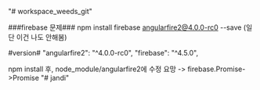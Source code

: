 "# workspace_weeds_git" 

###firebase 문제###
npm install firebase angularfire2@4.0.0-rc0 --save (일단 이건 나도 안해봄)

#version#
"angularfire2": "^4.0.0-rc0",
"firebase": "^4.5.0",

npm install 후, node_module/angularfire2에 수정 요망 -> firebase.Promise->Promise
"# jandi" 
